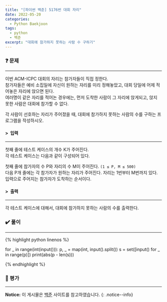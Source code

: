 ```yaml
---
title: "[파이썬 백준] 5176번 대회 자리"
date: 2022-05-20
categories:
  - Python Baekjoon
tags:
  - python
  - 백준
excerpt: "대회에 참가하지 못하는 사람 수 구하기"
---
```


### ❓ 문제

---

이번 ACM-ICPC 대회의 자리는 참가자들이 직접 정한다.<br>
참가자들은 예비 소집일에 자신이 원하는 자리를 미리 정해놓았고, 대회 당일에 어제 적어놓은 자리에 앉으면 된다. <br>
여러명이 같은 자리를 적어논 경우에는, 먼저 도착한 사람이 그 자리에 앉게되고, 앉지 못한 사람은 대회에 참가할 수 없다.<br>

각 사람이 선호하는 자리가 주어졌을 때, 대회에 참가하지 못하는 사람의 수를 구하는 프로그램을 작성하시오.<br>


#### > &nbsp;입력

---

첫째 줄에 테스트 케이스의 개수 K가 주어진다.<br>
각 테스트 케이스는 다음과 같이 구성되어 있다.<br>

첫째 줄에 참가자의 수 P와 자리의 수 M이 주어진다. `(1 ≤ P, M ≤ 500)`<br>
다음 P개 줄에는 각 참가자가 원하는 자리가 주어진다. 자리는 1번부터 M번까지 있다.<br>
입력으로 주어지는 참가자가 도착하는 순서이다.<br>


#### > &nbsp;출력

---

각 테스트 케이스에 대해서, 대회에 참가하지 못하는 사람의 수를 출력한다.<br>


### ✔️ 풀이

---

{% highlight python linenos %}

for _ in range(int(input())):
    p, _ = map(int, input().split())
    s = set([input() for _ in range(p)])
    print(abs(p - len(s)))

{% endhighlight %}


### 💬 평가

---



**Notice:** 이 게시물은 [백준](https://www.acmicpc.net/problem/5176) 사이트를 참고하였습니다.
{: .notice--info}
